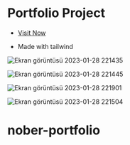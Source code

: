 # Portfolio Project

+ <a href="https://portfolio.nobertechx.tech/">Visit Now</a>

+ Made with tailwind

![Ekran görüntüsü 2023-01-28 221435](https://user-images.githubusercontent.com/104009654/215286744-b85473b0-22cd-4deb-9152-149cad4c90cd.png)

![Ekran görüntüsü 2023-01-28 221445](https://user-images.githubusercontent.com/104009655/215286723-3defaee7-09e9-4fc6-8ab4-4d6187ffc001.png)

![Ekran görüntüsü 2023-01-28 221901](https://user-images.githubusercontent.com/104009655/215286846-86706df7-37a1-4764-b4b7-6aafa74c2a18.png)

![Ekran görüntüsü 2023-01-28 221504](https://user-images.githubusercontent.com/104009655/215286732-3522a344-a21f-4a77-9c8f-dd72ce881288.png)
# nober-portfolio
